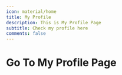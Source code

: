 ```yaml
---
icon: material/home
title: My Profile
description: This is My Profile Page
subtitle: Check my profile here
comments: false
---
```


# Go To My Profile Page